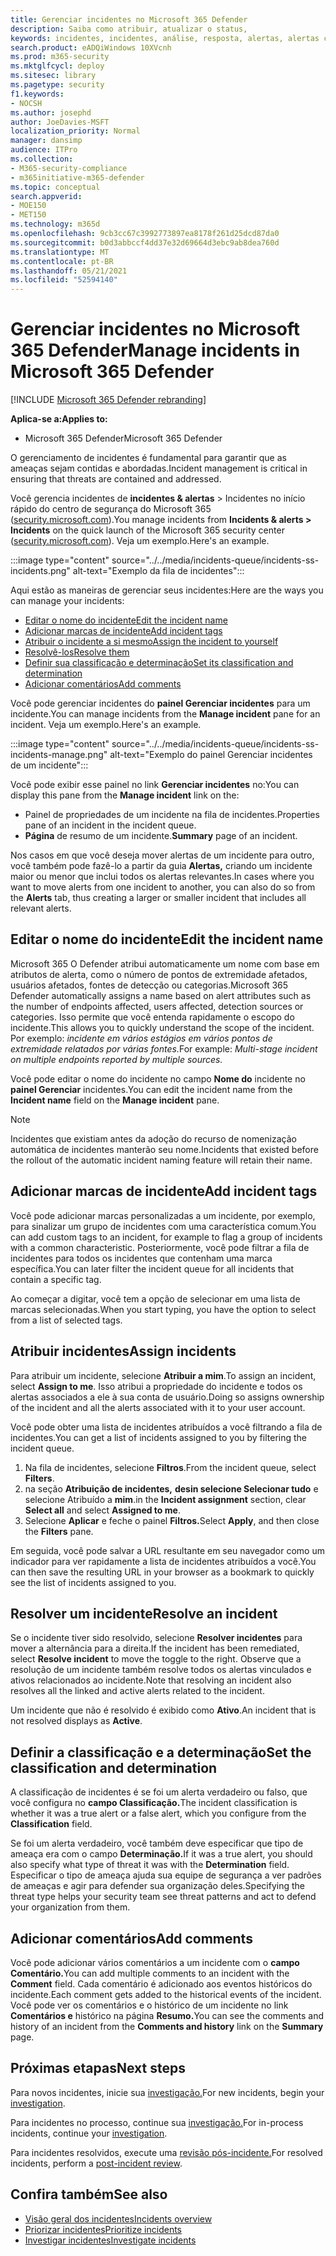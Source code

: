 ```yaml
---
title: Gerenciar incidentes no Microsoft 365 Defender
description: Saiba como atribuir, atualizar o status,
keywords: incidentes, incidentes, análise, resposta, alertas, alertas correlacionados, atribuir, atualizar, status, gerenciar, classificação, microsoft, 365, m365
search.product: eADQiWindows 10XVcnh
ms.prod: m365-security
ms.mktglfcycl: deploy
ms.sitesec: library
ms.pagetype: security
f1.keywords:
- NOCSH
ms.author: josephd
author: JoeDavies-MSFT
localization_priority: Normal
manager: dansimp
audience: ITPro
ms.collection:
- M365-security-compliance
- m365initiative-m365-defender
ms.topic: conceptual
search.appverid:
- MOE150
- MET150
ms.technology: m365d
ms.openlocfilehash: 9cb3cc67c3992773897ea8178f261d25dcd87da0
ms.sourcegitcommit: b0d3abbccf4dd37e32d69664d3ebc9ab8dea760d
ms.translationtype: MT
ms.contentlocale: pt-BR
ms.lasthandoff: 05/21/2021
ms.locfileid: "52594140"
---
```

# <a name="manage-incidents-in-microsoft-365-defender"></a><span data-ttu-id="5f256-104">Gerenciar incidentes no Microsoft 365 Defender</span><span class="sxs-lookup"><span data-stu-id="5f256-104">Manage incidents in Microsoft 365 Defender</span></span>

[!INCLUDE [Microsoft 365 Defender rebranding](../includes/microsoft-defender.md)]


<span data-ttu-id="5f256-105">**Aplica-se a:**</span><span class="sxs-lookup"><span data-stu-id="5f256-105">**Applies to:**</span></span>
- <span data-ttu-id="5f256-106">Microsoft 365 Defender</span><span class="sxs-lookup"><span data-stu-id="5f256-106">Microsoft 365 Defender</span></span>

<span data-ttu-id="5f256-107">O gerenciamento de incidentes é fundamental para garantir que as ameaças sejam contidas e abordadas.</span><span class="sxs-lookup"><span data-stu-id="5f256-107">Incident management is critical in ensuring that threats are contained and addressed.</span></span>

<span data-ttu-id="5f256-108">Você gerencia incidentes de **incidentes & alertas** > Incidentes no início rápido do centro de segurança do Microsoft 365 ([security.microsoft.com](https://security.microsoft.com)).</span><span class="sxs-lookup"><span data-stu-id="5f256-108">You manage incidents from **Incidents & alerts > Incidents** on the quick launch of the Microsoft 365 security center ([security.microsoft.com](https://security.microsoft.com)).</span></span> <span data-ttu-id="5f256-109">Veja um exemplo.</span><span class="sxs-lookup"><span data-stu-id="5f256-109">Here's an example.</span></span>

:::image type="content" source="../../media/incidents-queue/incidents-ss-incidents.png" alt-text="Exemplo da fila de incidentes":::

<span data-ttu-id="5f256-111">Aqui estão as maneiras de gerenciar seus incidentes:</span><span class="sxs-lookup"><span data-stu-id="5f256-111">Here are the ways you can manage your incidents:</span></span>

- [<span data-ttu-id="5f256-112">Editar o nome do incidente</span><span class="sxs-lookup"><span data-stu-id="5f256-112">Edit the incident name</span></span>](#edit-the-incident-name)
- [<span data-ttu-id="5f256-113">Adicionar marcas de incidente</span><span class="sxs-lookup"><span data-stu-id="5f256-113">Add incident tags</span></span>](#add-incident-tags)
- [<span data-ttu-id="5f256-114">Atribuir o incidente a si mesmo</span><span class="sxs-lookup"><span data-stu-id="5f256-114">Assign the incident to yourself</span></span>](#assign-incidents)
- [<span data-ttu-id="5f256-115">Resolvê-los</span><span class="sxs-lookup"><span data-stu-id="5f256-115">Resolve them</span></span>](#resolve-an-incident)
- [<span data-ttu-id="5f256-116">Definir sua classificação e determinação</span><span class="sxs-lookup"><span data-stu-id="5f256-116">Set its classification and determination</span></span>](#set-the-classification-and-determination)
- [<span data-ttu-id="5f256-117">Adicionar comentários</span><span class="sxs-lookup"><span data-stu-id="5f256-117">Add comments</span></span>](#add-comments)

<span data-ttu-id="5f256-118">Você pode gerenciar incidentes do **painel Gerenciar incidentes** para um incidente.</span><span class="sxs-lookup"><span data-stu-id="5f256-118">You can manage incidents from the **Manage incident** pane for an incident.</span></span> <span data-ttu-id="5f256-119">Veja um exemplo.</span><span class="sxs-lookup"><span data-stu-id="5f256-119">Here's an example.</span></span>

:::image type="content" source="../../media/incidents-queue/incidents-ss-incidents-manage.png" alt-text="Exemplo do painel Gerenciar incidentes de um incidente":::

<span data-ttu-id="5f256-121">Você pode exibir esse painel no link **Gerenciar incidentes** no:</span><span class="sxs-lookup"><span data-stu-id="5f256-121">You can display this pane from the **Manage incident** link on the:</span></span>

- <span data-ttu-id="5f256-122">Painel de propriedades de um incidente na fila de incidentes.</span><span class="sxs-lookup"><span data-stu-id="5f256-122">Properties pane of an incident in the incident queue.</span></span>
- <span data-ttu-id="5f256-123">**Página** de resumo de um incidente.</span><span class="sxs-lookup"><span data-stu-id="5f256-123">**Summary** page of an incident.</span></span>

<span data-ttu-id="5f256-124">Nos casos em que você deseja mover alertas de um incidente para outro, você também pode fazê-lo a partir da guia **Alertas,** criando um incidente maior ou menor que inclui todos os alertas relevantes.</span><span class="sxs-lookup"><span data-stu-id="5f256-124">In cases where you want to move alerts from one incident to another, you can also do so from the **Alerts** tab, thus creating a larger or smaller incident that includes all relevant alerts.</span></span>

## <a name="edit-the-incident-name"></a><span data-ttu-id="5f256-125">Editar o nome do incidente</span><span class="sxs-lookup"><span data-stu-id="5f256-125">Edit the incident name</span></span>

<span data-ttu-id="5f256-126">Microsoft 365 O Defender atribui automaticamente um nome com base em atributos de alerta, como o número de pontos de extremidade afetados, usuários afetados, fontes de detecção ou categorias.</span><span class="sxs-lookup"><span data-stu-id="5f256-126">Microsoft 365 Defender automatically assigns a name based on alert attributes such as the number of endpoints affected, users affected, detection sources or categories.</span></span> <span data-ttu-id="5f256-127">Isso permite que você entenda rapidamente o escopo do incidente.</span><span class="sxs-lookup"><span data-stu-id="5f256-127">This allows you to quickly understand the scope of the incident.</span></span> <span data-ttu-id="5f256-128">Por exemplo: *incidente em vários estágios em vários pontos de extremidade relatados por várias fontes.*</span><span class="sxs-lookup"><span data-stu-id="5f256-128">For example: *Multi-stage incident on multiple endpoints reported by multiple sources.*</span></span>

<span data-ttu-id="5f256-129">Você pode editar o nome do incidente no campo **Nome do** incidente no **painel Gerenciar** incidentes.</span><span class="sxs-lookup"><span data-stu-id="5f256-129">You can edit the incident name from the **Incident name** field on the **Manage incident** pane.</span></span>

> [!NOTE]
> <span data-ttu-id="5f256-130">Incidentes que existiam antes da adoção do recurso de nomenização automática de incidentes manterão seu nome.</span><span class="sxs-lookup"><span data-stu-id="5f256-130">Incidents that existed before the rollout of the automatic incident naming feature will retain their name.</span></span>

## <a name="add-incident-tags"></a><span data-ttu-id="5f256-131">Adicionar marcas de incidente</span><span class="sxs-lookup"><span data-stu-id="5f256-131">Add incident tags</span></span>

<span data-ttu-id="5f256-132">Você pode adicionar marcas personalizadas a um incidente, por exemplo, para sinalizar um grupo de incidentes com uma característica comum.</span><span class="sxs-lookup"><span data-stu-id="5f256-132">You can add custom tags to an incident, for example to flag a group of incidents with a common characteristic.</span></span> <span data-ttu-id="5f256-133">Posteriormente, você pode filtrar a fila de incidentes para todos os incidentes que contenham uma marca específica.</span><span class="sxs-lookup"><span data-stu-id="5f256-133">You can later filter the incident queue for all incidents that contain a specific tag.</span></span>

<span data-ttu-id="5f256-134">Ao começar a digitar, você tem a opção de selecionar em uma lista de marcas selecionadas.</span><span class="sxs-lookup"><span data-stu-id="5f256-134">When you start typing, you have the option to select from a list of selected tags.</span></span>

## <a name="assign-incidents"></a><span data-ttu-id="5f256-135">Atribuir incidentes</span><span class="sxs-lookup"><span data-stu-id="5f256-135">Assign incidents</span></span>

<span data-ttu-id="5f256-136">Para atribuir um incidente, selecione **Atribuir a mim**.</span><span class="sxs-lookup"><span data-stu-id="5f256-136">To assign an incident, select **Assign to me**.</span></span> <span data-ttu-id="5f256-137">Isso atribui a propriedade do incidente e todos os alertas associados a ele à sua conta de usuário.</span><span class="sxs-lookup"><span data-stu-id="5f256-137">Doing so assigns ownership of the incident and all the alerts associated with it to your user account.</span></span>

<span data-ttu-id="5f256-138">Você pode obter uma lista de incidentes atribuídos a você filtrando a fila de incidentes.</span><span class="sxs-lookup"><span data-stu-id="5f256-138">You can get a list of incidents assigned to you by filtering the incident queue.</span></span> 

1. <span data-ttu-id="5f256-139">Na fila de incidentes, selecione **Filtros**.</span><span class="sxs-lookup"><span data-stu-id="5f256-139">From the incident queue, select **Filters**.</span></span>
2. <span data-ttu-id="5f256-140">na seção **Atribuição de incidentes,** **desin selecione Selecionar tudo** e selecione Atribuído a **mim**.</span><span class="sxs-lookup"><span data-stu-id="5f256-140">in the **Incident assignment** section, clear **Select all** and select **Assigned to me**.</span></span>
3. <span data-ttu-id="5f256-141">Selecione **Aplicar** e feche o painel **Filtros.**</span><span class="sxs-lookup"><span data-stu-id="5f256-141">Select **Apply**, and then close the **Filters** pane.</span></span>

<span data-ttu-id="5f256-142">Em seguida, você pode salvar a URL resultante em seu navegador como um indicador para ver rapidamente a lista de incidentes atribuídos a você.</span><span class="sxs-lookup"><span data-stu-id="5f256-142">You can then save the resulting URL in your browser as a bookmark to quickly see the list of incidents assigned to you.</span></span>

## <a name="resolve-an-incident"></a><span data-ttu-id="5f256-143">Resolver um incidente</span><span class="sxs-lookup"><span data-stu-id="5f256-143">Resolve an incident</span></span>

<span data-ttu-id="5f256-144">Se o incidente tiver sido resolvido, selecione **Resolver incidentes** para mover a alternância para a direita.</span><span class="sxs-lookup"><span data-stu-id="5f256-144">If the incident has been remediated, select **Resolve incident** to move the toggle to the right.</span></span> <span data-ttu-id="5f256-145">Observe que a resolução de um incidente também resolve todos os alertas vinculados e ativos relacionados ao incidente.</span><span class="sxs-lookup"><span data-stu-id="5f256-145">Note that resolving an incident also resolves all the linked and active alerts related to the incident.</span></span>

<span data-ttu-id="5f256-146">Um incidente que não é resolvido é exibido como **Ativo**.</span><span class="sxs-lookup"><span data-stu-id="5f256-146">An incident that is not resolved displays as **Active**.</span></span>

## <a name="set-the-classification-and-determination"></a><span data-ttu-id="5f256-147">Definir a classificação e a determinação</span><span class="sxs-lookup"><span data-stu-id="5f256-147">Set the classification and determination</span></span>

<span data-ttu-id="5f256-148">A classificação de incidentes é se foi um alerta verdadeiro ou falso, que você configura no **campo Classificação.**</span><span class="sxs-lookup"><span data-stu-id="5f256-148">The incident classification is whether it was a true alert or a false alert, which you configure from the **Classification** field.</span></span> 

<span data-ttu-id="5f256-149">Se foi um alerta verdadeiro, você também deve especificar que tipo de ameaça era com o campo **Determinação.**</span><span class="sxs-lookup"><span data-stu-id="5f256-149">If it was a true alert, you should also specify what type of threat it was with the **Determination** field.</span></span> <span data-ttu-id="5f256-150">Especificar o tipo de ameaça ajuda sua equipe de segurança a ver padrões de ameaças e agir para defender sua organização deles.</span><span class="sxs-lookup"><span data-stu-id="5f256-150">Specifying the threat type helps your security team see threat patterns and act to defend your organization from them.</span></span> 

## <a name="add-comments"></a><span data-ttu-id="5f256-151">Adicionar comentários</span><span class="sxs-lookup"><span data-stu-id="5f256-151">Add comments</span></span>

<span data-ttu-id="5f256-152">Você pode adicionar vários comentários a um incidente com o **campo Comentário.**</span><span class="sxs-lookup"><span data-stu-id="5f256-152">You can add multiple comments to an incident with the **Comment** field.</span></span> <span data-ttu-id="5f256-153">Cada comentário é adicionado aos eventos históricos do incidente.</span><span class="sxs-lookup"><span data-stu-id="5f256-153">Each comment gets added to the historical events of the incident.</span></span> <span data-ttu-id="5f256-154">Você pode ver os comentários e o histórico de um incidente no link **Comentários e** histórico na página **Resumo.**</span><span class="sxs-lookup"><span data-stu-id="5f256-154">You can see the comments and history of an incident from the **Comments and history** link on the **Summary** page.</span></span>

## <a name="next-steps"></a><span data-ttu-id="5f256-155">Próximas etapas</span><span class="sxs-lookup"><span data-stu-id="5f256-155">Next steps</span></span>

<span data-ttu-id="5f256-156">Para novos incidentes, inicie sua [investigação.](investigate-incidents.md)</span><span class="sxs-lookup"><span data-stu-id="5f256-156">For new incidents, begin your [investigation](investigate-incidents.md).</span></span>

<span data-ttu-id="5f256-157">Para incidentes no processo, continue sua [investigação.](investigate-incidents.md)</span><span class="sxs-lookup"><span data-stu-id="5f256-157">For in-process incidents, continue your [investigation](investigate-incidents.md).</span></span>

<span data-ttu-id="5f256-158">Para incidentes resolvidos, execute uma [revisão pós-incidente.](first-incident-post.md)</span><span class="sxs-lookup"><span data-stu-id="5f256-158">For resolved incidents, perform a [post-incident review](first-incident-post.md).</span></span>

## <a name="see-also"></a><span data-ttu-id="5f256-159">Confira também</span><span class="sxs-lookup"><span data-stu-id="5f256-159">See also</span></span>

- [<span data-ttu-id="5f256-160">Visão geral dos incidentes</span><span class="sxs-lookup"><span data-stu-id="5f256-160">Incidents overview</span></span>](incidents-overview.md)
- [<span data-ttu-id="5f256-161">Priorizar incidentes</span><span class="sxs-lookup"><span data-stu-id="5f256-161">Prioritize incidents</span></span>](incident-queue.md)
- [<span data-ttu-id="5f256-162">Investigar incidentes</span><span class="sxs-lookup"><span data-stu-id="5f256-162">Investigate incidents</span></span>](investigate-incidents.md)
